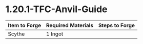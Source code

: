 # 1.20.1-TFC-Anvil-Guide

| Item to Forge | Required Materials | Steps to Forge |
|---|---|---|
| Scythe | 1 Ingot |  |
